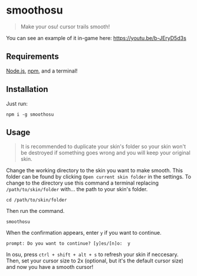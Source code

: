 # smoothosu

> Make your osu! cursor trails smooth! 

You can see an example of it in-game here: https://youtu.be/b-JEryD5d3s

## Requirements

[Node.js](https://nodejs.org/), [npm](https://www.npmjs.com/get-npm), and a terminal!

## Installation

Just run:

```shell
npm i -g smoothosu
```

## Usage

> It is recommended to duplicate your skin's folder so your skin won't be destroyed if something goes wrong and you will keep your original skin.

Change the working directory to the skin you want to make smooth. This folder can be found by clicking `Open current skin folder` in the settings. To change to the directory use this command a terminal replacing `/path/to/skin/folder` with... the path to your skin's folder.

```shell
cd /path/to/skin/folder
```

Then run the command.

```shell
smoothosu
```

When the confirmation appears, enter `y` if you want to continue.

```shell
prompt: Do you want to continue? [y]es/[n]o:  y
```

In osu, press `ctrl + shift + alt + s` to refresh your skin if neccesary. Then, set your cursor size to 2x (optional, but it's the default cursor size) and now you have a smooth cursor!
